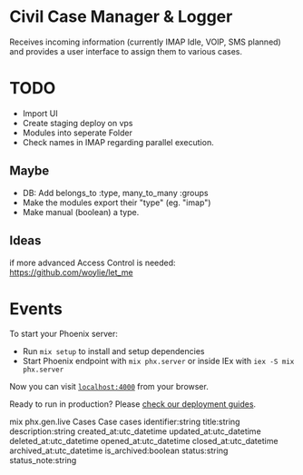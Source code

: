 # Civil Case Manager & Logger
Receives incoming information (currently IMAP Idle, VOIP, SMS planned) and provides a 
user interface to assign them to various cases. 

# TODO
* Import UI
* Create staging deploy on vps
* Modules into seperate Folder
* Check names in IMAP regarding parallel execution. 

## Maybe
* DB: Add belongs_to :type, many_to_many :groups
* Make the modules export their "type" (eg. "imap")
* Make manual (boolean) a type.

## Ideas
if more advanced Access Control is needed:
https://github.com/woylie/let_me


# Events

To start your Phoenix server:

  * Run `mix setup` to install and setup dependencies
  * Start Phoenix endpoint with `mix phx.server` or inside IEx with `iex -S mix phx.server`

Now you can visit [`localhost:4000`](http://localhost:4000) from your browser.

Ready to run in production? Please [check our deployment guides](https://hexdocs.pm/phoenix/deployment.html).



mix phx.gen.live Cases Case cases identifier:string title:string description:string created_at:utc_datetime updated_at:utc_datetime deleted_at:utc_datetime opened_at:utc_datetime closed_at:utc_datetime archived_at:utc_datetime is_archived:boolean status:string status_note:string
